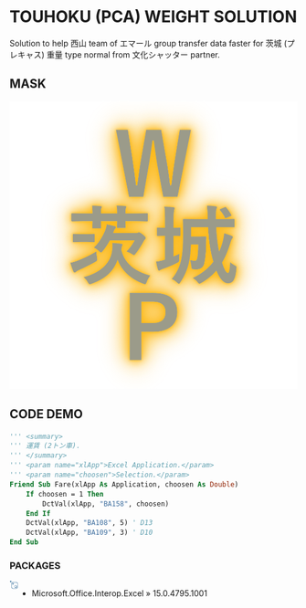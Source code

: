 # TOUHOKU (PCA) WEIGHT SOLUTION
Solution to help 西山 team of エマール group transfer data faster for 茨城 (プレキャス) 重量 type normal from 文化シャッター partner.

## MASK
<p align="center">
<img src="https://raw.githubusercontent.com/Tynab/Ibaraki-Pca-Weight/main/pic/0.png"></img>
</p>

## CODE DEMO
```vb
''' <summary>
''' 運賃 (2トン車).
''' </summary>
''' <param name="xlApp">Excel Application.</param>
''' <param name="choosen">Selection.</param>
Friend Sub Fare(xlApp As Application, choosen As Double)
    If choosen = 1 Then
        DctVal(xlApp, "BA158", choosen)
    End If
    DctVal(xlApp, "BA108", 5) ' D13
    DctVal(xlApp, "BA109", 3) ' D10
End Sub
```

### PACKAGES
<img src="https://raw.githubusercontent.com/Tynab/Ibaraki-Pca-Weight/main/pic/1.png" align="left" width="3%" height="3%"></img>
<div style="display:flex;">

- Microsoft.Office.Interop.Excel » 15.0.4795.1001

</div>